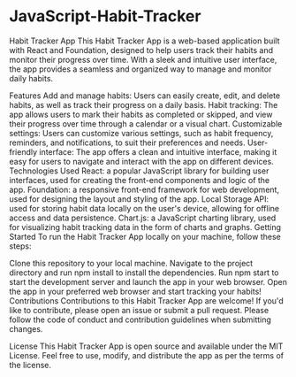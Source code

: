 # JavaScript-Habit-Tracker

Habit Tracker App
This Habit Tracker App is a web-based application built with React and Foundation, designed to help users track their habits and monitor their progress over time. With a sleek and intuitive user interface, the app provides a seamless and organized way to manage and monitor daily habits.

Features
Add and manage habits: Users can easily create, edit, and delete habits, as well as track their progress on a daily basis.
Habit tracking: The app allows users to mark their habits as completed or skipped, and view their progress over time through a calendar or a visual chart.
Customizable settings: Users can customize various settings, such as habit frequency, reminders, and notifications, to suit their preferences and needs.
User-friendly interface: The app offers a clean and intuitive interface, making it easy for users to navigate and interact with the app on different devices.
Technologies Used
React: a popular JavaScript library for building user interfaces, used for creating the front-end components and logic of the app.
Foundation: a responsive front-end framework for web development, used for designing the layout and styling of the app.
Local Storage API: used for storing habit data locally on the user's device, allowing for offline access and data persistence.
Chart.js: a JavaScript charting library, used for visualizing habit tracking data in the form of charts and graphs.
Getting Started
To run the Habit Tracker App locally on your machine, follow these steps:

Clone this repository to your local machine.
Navigate to the project directory and run npm install to install the dependencies.
Run npm start to start the development server and launch the app in your web browser.
Open the app in your preferred web browser and start tracking your habits!
Contributions
Contributions to this Habit Tracker App are welcome! If you'd like to contribute, please open an issue or submit a pull request. Please follow the code of conduct and contribution guidelines when submitting changes.

License
This Habit Tracker App is open source and available under the MIT License. Feel free to use, modify, and distribute the app as per the terms of the license.
